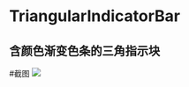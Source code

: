 # TriangularIndicatorBar
含颜色渐变色条的三角指示块
-------------------------------------------------------------------
#截图
![](https://github.com/PGStu/TriangularIndicatorBar/tree/master/screeshot/1.jpg)

